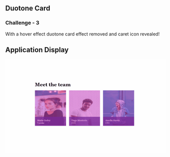 ## Duotone Card
### Challenge - 3

With a hover effect duotone card effect removed and caret icon revealed!

## Application Display
<img src="./assets/images/duotonecard.gif" alt="App Display">